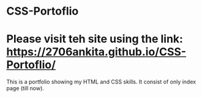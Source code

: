 # CSS-Portoflio
# Please visit teh site using the link: https://2706ankita.github.io/CSS-Portoflio/


This is a portfolio showing my HTML and CSS skills. It consist of only index page (till now).


